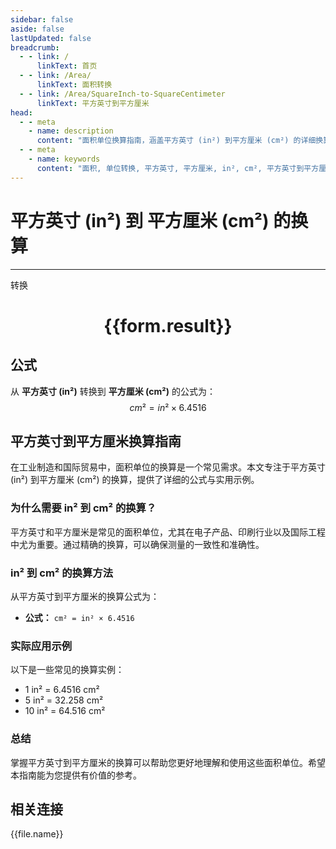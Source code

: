 ```yaml
---
sidebar: false
aside: false
lastUpdated: false
breadcrumb:
  - - link: /
      linkText: 首页
  - - link: /Area/
      linkText: 面积转换
  - - link: /Area/SquareInch-to-SquareCentimeter
      linkText: 平方英寸到平方厘米
head:
  - - meta
    - name: description
      content: "面积单位换算指南，涵盖平方英寸 (in²) 到平方厘米 (cm²) 的详细换算公式与说明。"
  - - meta
    - name: keywords
      content: "面积, 单位转换, 平方英寸, 平方厘米, in², cm², 平方英寸到平方厘米, 面积转换指南"
---
```

# 平方英寸 (in²) 到 平方厘米 (cm²) 的换算
---
<script setup>
import { onMounted, reactive, inject, ref } from 'vue'
import { NButton, NForm, NFormItem, NInput, NInputNumber, NSelect, NCard, useMessage,NGrid ,NGi } from 'naive-ui'
import { defineClientComponent } from 'vitepress'
import { Area } from '../../files';

const convert = inject('convert')

const form = reactive({
  number: null,
  result: '',
})

const convertHandler = () => {
  if (form.number !== null && !isNaN(form.number)) {
    const convertedValue = parseFloat(form.number) * 6.4516
    form.result = `${form.number}in² = ${convertedValue.toFixed(2)}cm²`
  } else {
    form.result = '请输入有效的数值。'
  }
}
</script>

<n-form size="large" :model="form">
  <n-form-item label="平方英寸 (in²)">
    <n-input-number v-model:value="form.number" placeholder="输入平方英寸" style="width: 100%" />
  </n-form-item>
  <n-form-item>
    <n-button type="primary" @click="convertHandler" block>转换</n-button>
  </n-form-item>
</n-form>

<n-card  embedded :bordered="false" hoverable>
  <div  style="text-align:center">
    <h1>{{form.result}}</h1>
  </div>
</n-card>

## 公式

从 **平方英寸 (in²)** 转换到 **平方厘米 (cm²)** 的公式为：
$$ cm² = in² \times 6.4516 $$

## 平方英寸到平方厘米换算指南

在工业制造和国际贸易中，面积单位的换算是一个常见需求。本文专注于平方英寸 (in²) 到平方厘米 (cm²) 的换算，提供了详细的公式与实用示例。

### 为什么需要 in² 到 cm² 的换算？

平方英寸和平方厘米是常见的面积单位，尤其在电子产品、印刷行业以及国际工程中尤为重要。通过精确的换算，可以确保测量的一致性和准确性。

### in² 到 cm² 的换算方法

从平方英寸到平方厘米的换算公式为：

- **公式：** `cm² = in² × 6.4516`

### 实际应用示例

以下是一些常见的换算实例：

- 1 in² = 6.4516 cm²
- 5 in² = 32.258 cm²
- 10 in² = 64.516 cm²

### 总结

掌握平方英寸到平方厘米的换算可以帮助您更好地理解和使用这些面积单位。希望本指南能为您提供有价值的参考。

## 相关连接
<n-grid x-gap="12" :cols="3">
  <n-gi v-for="(file, index) in Area" :key="index">
    <n-button
      text
      tag="a"
      :href="file.path"
      type="primary"
    >
      {{file.name}}
    </n-button>
  </n-gi>
</n-grid>